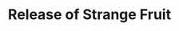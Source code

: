 ---
category: Release of Strange Fruit
title: Release of Strange Fruit
year: 1939
duration:
image: media/images/events/release_of_strange_fruit.jpg
image-desc: Billie Holiday at the Downbeat club, a jazz club in New York City circa February 1947
source-name: Library of Congress
image-source: https://loc.gov/item/gottlieb.04251
description: Strange Fruit was orginally a poem by Abel Meeropol called 'Bitter Fruit' which he wrote after seeing a photograph of the lynching of Tom Shipp and Abe Smith in Marion, Indiana.
songdesc: Billie Holiday recorded her version in 1939. This song has been labelled as the 'beginning of the Civil Rights Movement', as it was the first time a black musician sung a song with 'controversial' lyrics.
song1: Strange Fruit
---